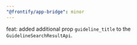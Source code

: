 ```yaml
---
"@frontify/app-bridge": minor
---
```


feat: added additional prop `guideline_title` to the `GuidelineSearchResultApi`.
